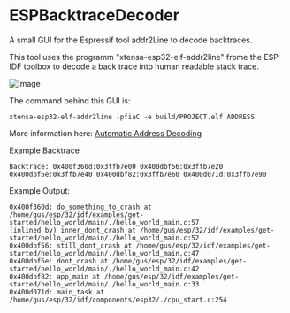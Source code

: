 # ESPBacktraceDecoder
A small GUI for the Espressif tool addr2Line to decode backtraces.

This tool uses the programm "xtensa-esp32-elf-addr2line" frome the ESP-IDF toolbox to decode a back trace into human readable stack trace.

![image](https://github.com/peschyras/ESPBacktraceDecoder/assets/124285103/8c790048-431c-4102-ad67-6e8626b16fae)


The command behind this GUI is: 
```
xtensa-esp32-elf-addr2line -pfiaC -e build/PROJECT.elf ADDRESS
```

More information here: [Automatic Address Decoding](https://docs.espressif.com/projects/esp-idf/en/latest/esp32/api-guides/tools/idf-monitor.html#automatic-address-decoding)

Example Backtrace
```
Backtrace: 0x400f360d:0x3ffb7e00 0x400dbf56:0x3ffb7e20 0x400dbf5e:0x3ffb7e40 0x400dbf82:0x3ffb7e60 0x400d071d:0x3ffb7e90
```

Example Output:
```
0x400f360d: do_something_to_crash at /home/gus/esp/32/idf/examples/get-started/hello_world/main/./hello_world_main.c:57
(inlined by) inner_dont_crash at /home/gus/esp/32/idf/examples/get-started/hello_world/main/./hello_world_main.c:52
0x400dbf56: still_dont_crash at /home/gus/esp/32/idf/examples/get-started/hello_world/main/./hello_world_main.c:47
0x400dbf5e: dont_crash at /home/gus/esp/32/idf/examples/get-started/hello_world/main/./hello_world_main.c:42
0x400dbf82: app_main at /home/gus/esp/32/idf/examples/get-started/hello_world/main/./hello_world_main.c:33
0x400d071d: main_task at /home/gus/esp/32/idf/components/esp32/./cpu_start.c:254
```
